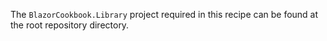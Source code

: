 The `BlazorCookbook.Library` project required in this recipe can be found at the root repository directory.